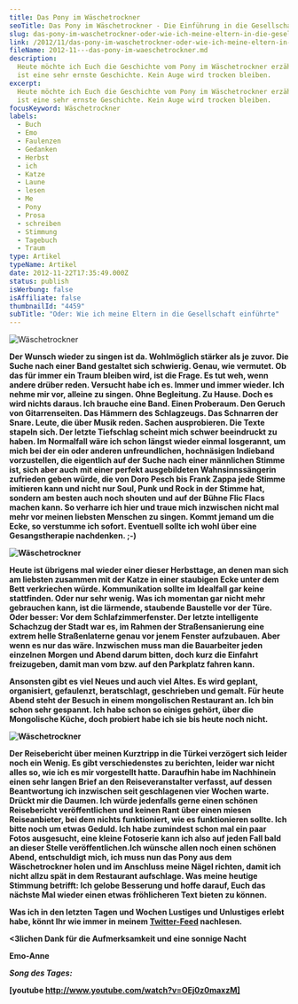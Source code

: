 ```yaml
---
title: Das Pony im Wäschetrockner
seoTitle: Das Pony im Wäschetrockner - Die Einführung in die Gesellschaft
slug: das-pony-im-waschetrockner-oder-wie-ich-meine-eltern-in-die-gesellschaft-einfuhrte
link: /2012/11/das-pony-im-waschetrockner-oder-wie-ich-meine-eltern-in-die-gesellschaft-einfuhrte/
fileName: 2012-11---das-pony-im-waeschetrockner.md
description:
  Heute möchte ich Euch die Geschichte vom Pony im Wäschetrockner erzählen. Es
  ist eine sehr ernste Geschichte. Kein Auge wird trocken bleiben.
excerpt:
  Heute möchte ich Euch die Geschichte vom Pony im Wäschetrockner erzählen. Es
  ist eine sehr ernste Geschichte. Kein Auge wird trocken bleiben.
focusKeyword: Wäschetrockner
labels:
  - Buch
  - Emo
  - Faulenzen
  - Gedanken
  - Herbst
  - ich
  - Katze
  - Laune
  - lesen
  - Me
  - Pony
  - Prosa
  - schreiben
  - Stimmung
  - Tagebuch
  - Traum
type: Artikel
typeName: Artikel
date: 2012-11-22T17:35:49.000Z
status: publish
isWerbung: false
isAffiliate: false
thumbnailId: "4459"
subTitle: "Oder: Wie ich meine Eltern in die Gesellschaft einführte"
---
```


![Wäschetrockner](http://cardamonchai.com/wp-content/uploads/2012/11/img_1155-640x640.jpg)

<strong>

Der Wunsch wieder zu singen ist da. Wohlmöglich stärker als je zuvor. Die Suche
nach einer Band gestaltet sich schwierig. Genau, wie vermutet. Ob das für immer
ein Traum bleiben wird, ist die Frage. Es tut weh, wenn andere drüber reden.
Versucht habe ich es. Immer und immer wieder. Ich nehme mir vor, alleine zu
singen. Ohne Begleitung. Zu Hause. Doch es wird nichts daraus. Ich brauche eine
Band. Einen Proberaum. Den Geruch von Gitarrenseiten. Das Hämmern des
Schlagzeugs. Das Schnarren der Snare. Leute, die über Musik reden. Sachen
ausprobieren. Die Texte stapeln sich. Der letzte Tiefschlag scheint mich schwer
beeindruckt zu haben. Im Normalfall wäre ich schon längst wieder einmal
losgerannt, um mich bei der ein oder anderen unfreundlichen, hochnäsigen
Indieband vorzustellen, die eigentlich auf der Suche nach einer männlichen
Stimme ist, sich aber auch mit einer perfekt ausgebildeten Wahnsinnssängerin
zufrieden geben würde, die von Doro Pesch bis Frank Zappa jede Stimme imitieren
kann und nicht nur Soul, Punk und Rock in der Stimme hat, sondern am besten auch
noch shouten und auf der Bühne Flic Flacs machen kann. So verharre ich hier und
traue mich inzwischen nicht mal mehr vor meinen liebsten Menschen zu singen.
Kommt jemand um die Ecke, so verstumme ich sofort. Eventuell sollte ich wohl
über eine Gesangstherapie nachdenken. ;-)

![Wäschetrockner](http://cardamonchai.com/wp-content/uploads/2012/11/img_1239-640x640.jpg)

Heute ist übrigens mal wieder einer dieser Herbsttage, an denen man sich am
liebsten zusammen mit der Katze in einer staubigen Ecke unter dem Bett
verkriechen würde. Kommunikation sollte im Idealfall gar keine stattfinden. Oder
nur sehr wenig. Was ich momentan gar nicht mehr gebrauchen kann, ist die
lärmende, staubende Baustelle vor der Türe. Oder besser: Vor dem
Schlafzimmerfenster. Der letzte intelligente Schachzug der Stadt war es, im
Rahmen der Straßensanierung eine extrem helle Straßenlaterne genau vor jenem
Fenster aufzubauen. Aber wenn es nur das wäre. Inzwischen muss man die
Bauarbeiter jeden einzelnen Morgen und Abend darum bitten, doch kurz die
Einfahrt freizugeben, damit man vom bzw. auf den Parkplatz fahren kann.

<div>

Ansonsten gibt es viel Neues und auch viel Altes. Es wird geplant, organisiert,
gefaulenzt, beratschlagt, geschrieben und gemalt. Für heute Abend steht der
Besuch in einem mongolischen Restaurant an. Ich bin schon sehr gespannt. Ich
habe schon so einiges gehört, über die Mongolische Küche, doch probiert habe ich
sie bis heute noch nicht.

![Wäschetrockner](http://cardamonchai.com/wp-content/uploads/2012/11/img_1116-640x640.jpg)

Der Reisebericht über meinen Kurztripp in die Türkei verzögert sich leider noch
ein Wenig. Es gibt verschiedenstes zu berichten, leider war nicht alles so, wie
ich es mir vorgestellt hatte. Daraufhin habe im Nachhinein einen sehr langen
Brief an den Reiseveranstalter verfasst, auf dessen Beantwortung ich inzwischen
seit geschlagenen vier Wochen warte. Drückt mir die Daumen. Ich würde jedenfalls
gerne einen schönen Reisebericht veröffentlichen und keinen Rant über einen
miesen Reiseanbieter, bei dem nichts funktioniert, wie es funktionieren sollte.
Ich bitte noch um etwas Geduld. Ich habe zumindest schon mal ein paar Fotos
ausgesucht, eine kleine Fotoserie kann ich also auf jeden Fall bald an dieser
Stelle veröffentlichen.Ich wünsche allen noch einen schönen Abend, entschuldigt
mich, ich muss nun das Pony aus dem Wäschetrockner holen und im Anschluss meine
Nägel richten, damit ich nicht allzu spät in dem Restaurant aufschlage. Was
meine heutige Stimmung betrifft: Ich gelobe Besserung und hoffe darauf, Euch das
nächste Mal wieder einen etwas fröhlicheren Text bieten zu können.

</div>

Was ich in den letzten Tagen und Wochen Lustiges und Unlustiges erlebt habe,
könnt Ihr wie immer in meinem [Twitter-Feed](https://twitter.com/Anne_Reko)
nachlesen.

&lt;3lichen Dank für die Aufmerksamkeit und eine sonnige Nacht

Emo-Anne

<strong><em>Song des Tages:</em></strong>

[youtube http://www.youtube.com/watch?v=OEj0z0maxzM]
